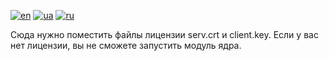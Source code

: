 [![en](https://img.shields.io/badge/lang-en-red.svg)](README.md)
[![ua](https://img.shields.io/badge/lang-ua-yellow.svg)](README.ua.md)
[![ru](https://img.shields.io/badge/lang-ru-blue.svg)](README.ru.md)

Сюда нужно поместить файлы лицензии serv.crt и client.key. Если у вас нет лицензии, вы не сможете запустить модуль ядра.
